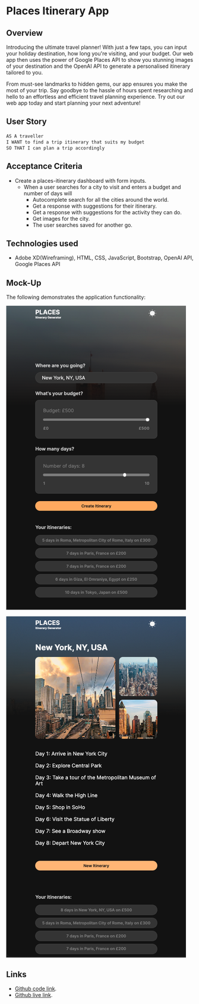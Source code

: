 # Places Itinerary App

## Overview
Introducing the ultimate travel planner! With just a few taps, you can input your holiday destination, how long you're visiting, and your budget. Our web app then uses the power of Google Places API to show you stunning images of your destination and the OpenAI API to generate a personalised itinerary tailored to you.

From must-see landmarks to hidden gems, our app ensures you make the most of your trip. Say goodbye to the hassle of hours spent researching and hello to an effortless and efficient travel planning experience. Try out our web app today and start planning your next adventure!

## User Story

```text
AS A traveller
I WANT to find a trip itinerary that suits my budget
SO THAT I can plan a trip accordingly
```

## Acceptance Criteria

* Create a places-itinerary dashboard with form inputs.
  * When a user searches for a city to visit and enters a budget and number of days will
    * Autocomplete search for all the cities around the world.
    * Get a response with suggestions for their itinerary.
    * Get a response with suggestions for the activity they can do.
    * Get images for the city.
    * The user searches saved for another go.


## Technologies used
  * Adobe XD(Wireframing), HTML, CSS, JavaScript, Bootstrap, OpenAI API, Google Places API


## Mock-Up

The following demonstrates the application functionality:

![A user clicks on slots on the color-coded calendar and edits the events.](./assets/img/001.png)

![A user clicks on slots on the color-coded calendar and edits the events.](./assets/img/002.png)


## Links

- [Github code link](https://github.com/EmadSaeed2/places-itinerary).
- [Github live link](https://places.itinerary.art-media.uk).